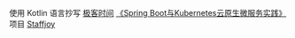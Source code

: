 使用 Kotlin 语言抄写 [极客时间](https://time.geekbang.org/)
[《Spring Boot与Kubernetes云原生微服务实践》](https://time.geekbang.org/course/intro/204)
项目 [Staffjoy](https://github.com/geektime-geekbang/staffjoy) 
